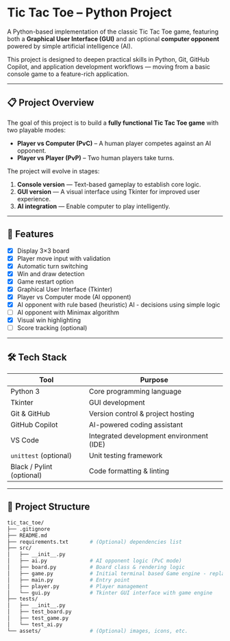 # Tic Tac Toe – Python Project 

A Python-based implementation of the classic Tic Tac Toe game, featuring both a **Graphical User Interface (GUI)** and an optional **computer opponent** powered by simple artificial intelligence (AI).

This project is designed to deepen practical skills in Python, Git, GitHub Copilot, and application development workflows — moving from a basic console game to a feature-rich application.

---

## 📋 Project Overview

The goal of this project is to build a **fully functional Tic Tac Toe game** with two playable modes:

- **Player vs Computer (PvC)** – A human player competes against an AI opponent. 
- **Player vs Player (PvP)** – Two human players take turns.

The project will evolve in stages:
1. **Console version** — Text-based gameplay to establish core logic.
2. **GUI version** — A visual interface using Tkinter for improved user experience.
3. **AI integration** — Enable computer to play intelligently.

---

## 🚀 Features

- [x] Display 3×3 board
- [x] Player move input with validation
- [x] Automatic turn switching
- [x] Win and draw detection
- [x] Game restart option
- [x] Graphical User Interface (Tkinter)
- [x] Player vs Computer mode (AI opponent)
- [X] AI opponent with rule based (heuristic) AI - decisions using simple logic
- [ ] AI opponent with Minimax algorithm
- [x] Visual win highlighting
- [ ] Score tracking (optional)

---

## 🛠️ Tech Stack

| Tool | Purpose |
|------|---------|
| Python 3 | Core programming language |
| Tkinter | GUI development |
| Git & GitHub | Version control & project hosting |
| GitHub Copilot | AI-powered coding assistant |
| VS Code | Integrated development environment (IDE) |
| `unittest` (optional) | Unit testing framework |
| Black / Pylint (optional) | Code formatting & linting |

---

## 📂 Project Structure

```bash
tic_tac_toe/
├── .gitignore
├── README.md
├── requirements.txt       # (Optional) dependencies list
├── src/
│   ├── __init__.py
│   ├── ai.py              # AI opponent logic (PvC mode)
│   ├── board.py           # Board class & rendering logic
│   ├── game.py            # Initial terminal based Game engine - replaced by gui.py
│   ├── main.py            # Entry point
│   ├── player.py          # Player management
│   └── gui.py             # Tkinter GUI interface with game engine
├── tests/
│   ├── __init__.py
│   ├── test_board.py
│   ├── test_game.py
│   └── test_ai.py
└── assets/                # (Optional) images, icons, etc.
